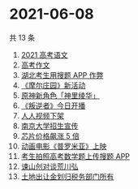 # 2021-06-08

共 13 条

<!-- BEGIN ZHIHUSEARCH -->
<!-- 最后更新时间 Tue Jun 08 2021 15:24:20 GMT+0800 (China Standard Time) -->
1. [2021 高考语文](https://www.zhihu.com/search?q=高考语文)
1. [高考作文](https://www.zhihu.com/search?q=高考作文)
1. [湖北考生用搜题 APP 作弊](https://www.zhihu.com/search?q=小猿搜题)
1. [《摩尔庄园》新活动](https://www.zhihu.com/search?q=摩尔庄园)
1. [原神新角色「神里绫华」](https://www.zhihu.com/search?q=原神)
1. [《叛逆者》今日开播](https://www.zhihu.com/search?q=叛逆者)
1. [人人视频下架](https://www.zhihu.com/search?q=人人视频)
1. [南京大学招生宣传](https://www.zhihu.com/search?q=南京大学招生)
1. [芯片价格飙涨 5 倍](https://www.zhihu.com/search?q=芯片)
1. [动画电影《普罗米亚》上映](https://www.zhihu.com/search?q=普罗米亚)
1. [考生拍照高考数学题上传搜题 APP](https://www.zhihu.com/search?q=小猿搜题)
1. [谏山创对谈荒川弘](https://www.zhihu.com/search?q=谏山创)
1. [土地出让金划归税务部门所有](https://www.zhihu.com/search?q=土地出让金)
<!-- END ZHIHUSEARCH -->
